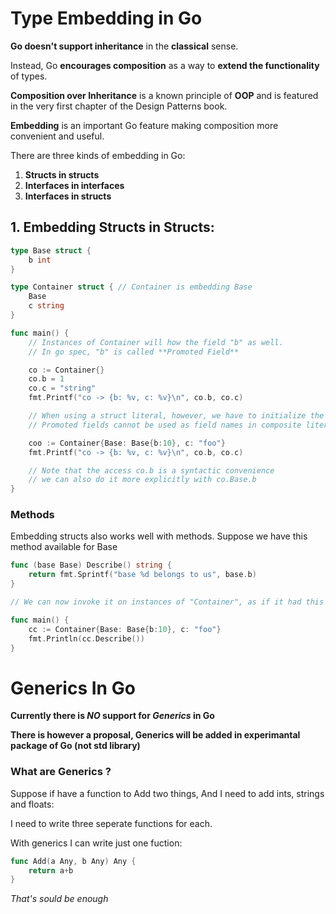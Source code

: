 # Type Embedding in Go 

**Go doesn't support inheritance** in the **classical** sense.

Instead, Go **encourages composition** as a way to **extend the functionality** of types.

**Composition over Inheritance** is a known principle of **OOP** and is featured in the very first chapter of the Design Patterns book.

**Embedding** is an important Go feature making composition more convenient and useful.

There are three kinds of embedding in Go:

1. **Structs in structs**
2. **Interfaces in interfaces**
3. **Interfaces in structs**


## 1. Embedding Structs in Structs:

```go 
type Base struct {
    b int
}

type Container struct { // Container is embedding Base 
    Base 
    c string 
}

func main() {
    // Instances of Container will how the field "b" as well. 
    // In go spec, "b" is called **Promoted Field** 

    co := Container{}
    co.b = 1 
    co.c = "string" 
    fmt.Printf("co -> {b: %v, c: %v}\n", co.b, co.c)

    // When using a struct literal, however, we have to initialize the embedded struct as a whole, not its fields. 
    // Promoted fields cannot be used as field names in composite literals of the struct:

    coo := Container{Base: Base{b:10}, c: "foo"}
    fmt.Printf("co -> {b: %v, c: %v}\n", co.b, co.c)

    // Note that the access co.b is a syntactic convenience 
    // we can also do it more explicitly with co.Base.b
}
```

### Methods 

Embedding structs also works well with methods. Suppose we have this method available for Base

```go 
func (base Base) Describe() string {
    return fmt.Sprintf("base %d belongs to us", base.b)
}

// We can now invoke it on instances of "Container", as if it had this method too. 

func main() {
    cc := Container{Base: Base{b:10}, c: "foo"}
    fmt.Println(cc.Describe())
}
```


# Generics In Go 

**Currently there is _NO_ support for _Generics_ in Go** 

**There is however a proposal, Generics will be added in experimantal package of Go (not std library)**

### What are Generics ?

Suppose if have a function to Add two things, And I need to add ints, strings and floats: 

I need to write three seperate functions for each. 

With generics I can write just one fuction: 

```go
func Add(a Any, b Any) Any {
    return a+b 
}
```

_That's sould be enough_
